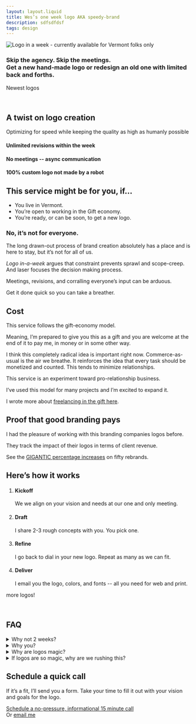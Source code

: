 ```yaml
---
layout: layout.liquid
title: Wes’s one week logo AKA speedy-brand
description: sdfsdfdsf 
tags: design
---
```


<section class="hero">

  <img src="/img/speedy/logo-in-a-week.svg" alt="Logo in a week - currently available for Vermont folks only" />
  
### Skip the agency. Skip the meetings. <br /> Get a new hand-made logo or redesign an old one with limited back and forths.

</section>


<section class="logo-wall stretch">
  <span class="callout">
    <p>Newest logos</p>
  </span>
  <img src="/img/speedy/example/logo-wildcats.png" alt="" />
  <img src="/img/speedy/example/logo-our-scruptious-lake.png" alt="" />
  <img src="/img/speedy/example/logo-harvest-crossing.png" alt="" />
  <img src="/img/speedy/example/logo-ginger-woodworks.png" alt="" />
</section>





<section class="features stretch theme--grey --center"> 

  ## A twist on logo creation

   Optimizing for speed while keeping the quality as high as humanly possible

  <div class="results checks cols">
    <div class="card">
      <div class="lottie" data-animation="/animations/loop.json">
      </div>
      <h4>Unlimited revisions within the week </h4>
    </div>
    <div class="card">
      <div class="lottie" data-animation="/animations/speed.json">
      </div>
      <h4>No meetings -- async communication</h4>
    </div>
    <div class="card">
      <div class="lottie" data-animation="/animations/heart.json">
      </div>
      <h4>100% custom logo not made by a robot</h4>
    </div>
  </div>

</section>


<section>

  ## This service might be for you, if...
  
  <ul class="checks">
    <li>You live in Vermont.</li>
    <li>You’re open to working in the Gift economy.</li>
    <li>You’re ready, or can be soon, to get a new logo.</li>
  </ul>

  
  ### No, it’s not for everyone.
  
  The long drawn-out process of brand creation absolutely has a place and is here to stay, but it’s not for all of us.
  
  <i>Logo in-a-week</i> argues that constraint prevents sprawl and scope-creep. And laser focuses the decision making process.
  
  Meetings, revisions, and corralling everyone’s input can be arduous. 
  
  Get it done quick so you can take a breather.
  
  
  ## Cost
  
  This service follows the gift-economy model.
  
  Meaning, I’m prepared to give you this as a gift and you are welcome at the end of it to pay me, in money or in some other way.
  
  I think this completely radical idea is important right now. Commerce-as-usual is the air we breathe. It reinforces the idea that every task should be monetized and counted. This tends to minimize relationships. 
  
  This service is an experiment toward pro-relationship business.
  
  I’ve used this model for many projects and I’m excited to expand it.
  
  I wrote more about <a href="/blog/gift/">freelancing in the gift here</a>.
  
  
  ## Proof that good branding pays
  
  I had the pleasure of working with this branding companies logos before.

  They track the impact of their logos in terms of client revenue. 

  See the <a href="https://www.kickcharge.com/portfolio/client-stats/" class="external" >GIGANTIC percentage increases</a> on fifty rebrands. 

</section>

<section class="stretch theme--dark --center">

 ## Here’s how it works

  <ol class="cols">
    <li>
      <h4>Kickoff</h4> 
      We we align on your vision and needs at our one and only meeting.
    </li>
    <li>
      <h4>Draft</h4> 
      I share 2-3 rough concepts with you. You pick one.
    </li>
    <li><h4>Refine</h4> 
      I go back to dial in your new logo. Repeat as many as we can fit.</li>
    <li>
      <h4>Deliver</h4> 
      I email you the logo, colors, and fonts -- all you need for web and print.
    </li>
</ol>

</section>


<section class="logo-wall --smaller stretch theme--grey">
  <span class="callout --alternate">
    <p>more logos!</p>
  </span>
  <img src="/img/speedy/example/logo-ed-camp-vt.png" alt="" />
  <img src="/img/speedy/example/logo-millriver-carpenters.png" alt="" />
  <img src="/img/speedy/example/logo-orbit.png" alt="" />
  <img src="/img/speedy/example/logo-ux-burlington-conference.png" alt="" />
  <img src="/img/speedy/example/logo-inlaw-brewing.png" alt="" />
  <img src="/img/speedy/example/logo-creative-wood-designs.png" alt="" />
  <img src="/img/speedy/example/logo-bromin.png" alt="" />
  <img src="/img/speedy/example/logo-fulham.png" alt="" />
  <img src="/img/speedy/example/logo-barcrab.png" alt="" />
  <img src="/img/speedy/example/logo-knobhill-partners.png" alt="" />
  <img src="/img/speedy/example/logo-brush-brook-community-farm.png" alt="" />
  <img src="/img/speedy/example/logo-marblehead-on-harbor.png" alt="" />
</section>



<section>




## FAQ

<details>
  <summary> Why not 2 weeks? </summary>
  <div>

    <p>I believe that working within constraints allows space for excellent work.</p>
  
    <p>It forces you, the business owner, to make decisions and not waddle, waffle.</p>
  
    <p>And it forces me, the designer, to also make decisions and crank out excellent designs.</p>

  </div>
</details>

<details>
  <summary >Why you? </summary>
  <div>
    In the last 10 years, i helped 342 orgs create a positive, memorable impression. Half a dozen have taken a jump into the gift-world with me. 
  
    Behind this idea is an urge to help small local orgs succeed. 
  
    I want to give that old pizza shop getting cornered by Chili’s and Texas Roadhouse a fighting chance.
  
    I aim to help you expand your reach by creating a crunchy promise your potential customers can sink your teeth into.

    Lastly, taste. This is a real reason why people hire designers. I know what good design looks like and can help channel your vision into something pleasing.

  </div>
</details>

<details>
  <summary> Why are logos magic?</summary>
  <div>

    They have the power to communicate your values, philosophy, reputation, and what customers can expect by using succinct imagery.
    
    Your logo is the core of your brand.
    
    Branding is the whole thing - the combination of messaging and visuals you consistently use.
    
    With this service, it’s up to <i>you</i> to apply and express the logo in ways that resonate with your audience. 
    
    It’s also up to you to back up the promise of a logo with action. 
    
    Let’s do this.
    
   </div>
</details>

<details>
  <summary> If logos are so magic, why are we rushing this?</summary>
  <div>

    Very astute question, reader. 

    This is the crux of my offering. 

    I believe logos matter a lot, but I also believe people tend to waste time on them. Let’s meet in the middle and see if we can’t get you a top-notch logo, fast.
    
   </div>
</details>

</section>

 <section class="cta">

  ## Schedule a quick call

  If it’s a fit, I’ll send you a form. Take your time to fill it out with your vision and goals for the logo. 
  
  <div class="button">
    <a href="https://calendly.com/vermont-logo/30min?month=2023-11">Schedule a no-pressure, informational 15 minute call</a>
  </div>
   Or <a href="mailto:hi@wescarr.com">email me</a>

</section>
<script src="/js/animate.js" type="text/javascript"></script>



